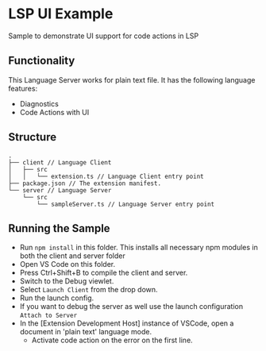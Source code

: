 # LSP UI Example

Sample to demonstrate UI support for code actions in LSP

## Functionality

This Language Server works for plain text file. It has the following language
features:

-   Diagnostics
-   Code Actions with UI

## Structure

```
.
├── client // Language Client
│   ├── src
│   │   └── extension.ts // Language Client entry point
├── package.json // The extension manifest.
└── server // Language Server
    └── src
        └── sampleServer.ts // Language Server entry point
```

## Running the Sample

-   Run `npm install` in this folder. This installs all necessary npm modules in
    both the client and server folder
-   Open VS Code on this folder.
-   Press Ctrl+Shift+B to compile the client and server.
-   Switch to the Debug viewlet.
-   Select `Launch Client` from the drop down.
-   Run the launch config.
-   If you want to debug the server as well use the launch configuration
    `Attach to Server`
-   In the [Extension Development Host] instance of VSCode, open a document in
    'plain text' language mode.
    -   Activate code action on the error on the first line.
